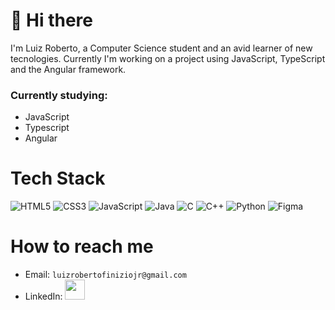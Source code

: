 # 👋 Hi there

I'm Luiz Roberto, a Computer Science student and an avid learner of new tecnologies. Currently I'm working on a project using JavaScript, TypeScript and the Angular framework.

### Currently studying:
- JavaScript
- Typescript
- Angular

# Tech Stack
![HTML5](https://img.shields.io/badge/html5-%23E34F26.svg?style=for-the-badge&logo=html5&logoColor=white)
![CSS3](https://img.shields.io/badge/css3-%231572B6.svg?style=for-the-badge&logo=css3&logoColor=white)
![JavaScript](https://img.shields.io/badge/javascript-%23323330.svg?style=for-the-badge&logo=javascript&logoColor=%23F7DF1E)
![Java](https://img.shields.io/badge/java-%23ED8B00.svg?style=for-the-badge&logo=openjdk&logoColor=white)
![C](https://img.shields.io/badge/c-%2300599C.svg?style=for-the-badge&logo=c&logoColor=white)
![C++](https://img.shields.io/badge/c++-%2300599C.svg?style=for-the-badge&logo=c%2B%2B&logoColor=white)
![Python](https://img.shields.io/badge/python-3670A0?style=for-the-badge&logo=python&logoColor=ffdd54)
![Figma](https://img.shields.io/badge/figma-%23F24E1E.svg?style=for-the-badge&logo=figma&logoColor=white)

# How to reach me
- Email: `luizrobertofiniziojr@gmail.com`
- LinkedIn: <a href="https://www.linkedin.com/in/luiz-roberto-de-a-f-junior/"><img src="https://raw.githubusercontent.com/danielcranney/readme-generator/main/public/icons/socials/linkedin.svg" width="32" height="32" /></a>
